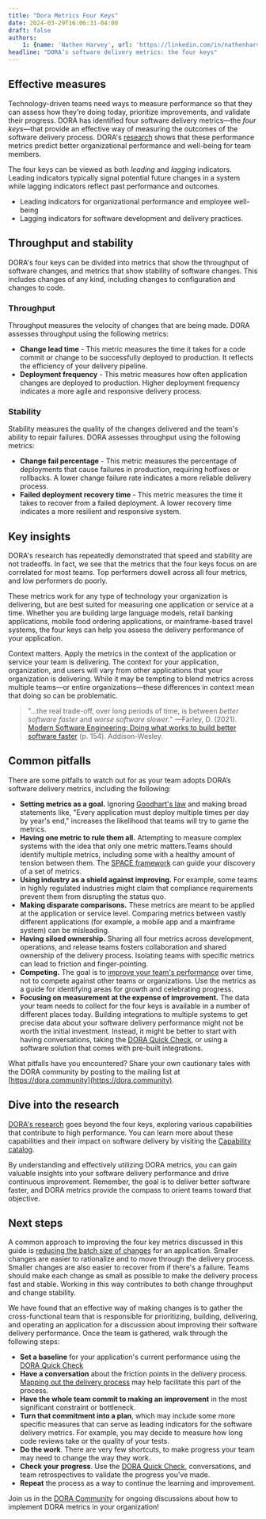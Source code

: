 ```yaml
---
title: "Dora Metrics Four Keys"
date: 2024-03-29T16:06:31-04:00
draft: false
authors: 
    1: {name: 'Nathen Harvey', url: 'https://linkedin.com/in/nathenharvey'}
headline: "DORA’s software delivery metrics: the four keys"
---
```

## Effective measures

Technology-driven teams need ways to measure performance so that they can assess how they're doing today, prioritize improvements, and validate their progress. DORA has identified four software delivery metrics—the _four keys_—that provide an effective way of measuring the outcomes of the software delivery process. DORA's [research](/research) shows that these performance metrics predict better organizational performance and well-being for team members.

The four keys  can be viewed as both _leading_ and _lagging_ indicators. Leading indicators typically signal potential future changes in a system while lagging indicators reflect past performance and outcomes. 

<!-- TODO
Replace the following bullet points with a GRAPHIC (which might look a lot like DORA Core)
-->

* Leading indicators for organizational performance and employee well-being
* Lagging indicators for software development and delivery practices.

## Throughput and stability

DORA's four keys can be divided into metrics that show the throughput of software changes,  and metrics that show stability of software changes. This includes changes of any kind, including changes to configuration and changes to code. 

### Throughput

Throughput measures the velocity of changes that are being made. DORA assesses throughput using the following metrics:

* **Change lead time** - This metric measures the time it takes for a code commit or change to be successfully deployed to production. It reflects the efficiency of your delivery pipeline.
* **Deployment frequency** - This metric measures how often application changes are deployed to production. Higher deployment frequency indicates a more agile and responsive delivery process.

### Stability

Stability measures the quality of the changes delivered and the team's ability to repair failures. DORA assesses throughput using the following metrics:

* **Change fail percentage** - This metric measures the percentage of deployments that cause failures in production, requiring hotfixes or rollbacks. A lower change failure rate indicates a more reliable delivery process.
* **Failed deployment recovery time** - This metric measures the time it takes to recover from a failed deployment. A lower recovery time indicates a more resilient and responsive system.

## Key insights

DORA's research has repeatedly demonstrated that speed and stability are not tradeoffs. In fact, we see that the  metrics that the four keys focus on are correlated for most teams. Top performers dowell across all four metrics, and low performers do poorly.

These metrics work for any type of technology your organization is delivering, but are best suited for measuring one application or service at a time. Whether you are building large language models, retail banking applications, mobile food ordering applications, or mainframe-based travel systems, the four keys can help you assess the delivery performance of your application.

Context matters. Apply the metrics in the context of the application or service your team is delivering. The context for your application, organization, and users will vary from other applications that your organization is delivering. While it may be tempting to blend metrics across multiple teams—or entire organizations—these differences in context mean that doing so can be problematic.

> "…the real trade-off, over long periods of time, is between _better software faster_ and _worse software slower._" —Farley, D. (2021). [Modern Software Engineering: Doing what works to build better software faster](https://www.google.com/books/edition/Modern_Software_Engineering/rtnPEAAAQBAJ) (p. 154). Addison-Wesley. 

## Common pitfalls

There are some pitfalls to watch out for as your team adopts DORA’s software delivery metrics, including the following:

* **Setting metrics as a goal.** Ignoring [Goodhart's law](https://en.wikipedia.org/wiki/Goodhart%27s_law) and making broad statements like, "Every application must deploy multiple times per day by year's end," increases the likelihood that teams will try to game the metrics.
* **Having one metric to rule them all.** Attempting to measure complex systems with the idea that only one metric matters.Teams should identify multiple metrics, including some with a healthy amount of tension between them. The [SPACE framework](https://queue.acm.org/detail.cfm?id=3454124) can guide your discovery of a set of metrics.
* **Using industry as a shield against improving.** For example, some teams in highly regulated industries might claim that compliance requirements prevent them from disrupting the status quo.
* **Making disparate comparisons.** These metrics are meant to be applied at the application or service level. Comparing metrics between vastly different applications (for example, a mobile app and a mainframe system) can be misleading.
* **Having siloed ownership.** Sharing all four metrics across development, operations, and release teams fosters collaboration and shared ownership of the delivery process. Isolating teams with specific metrics can lead to friction and finger-pointing.
* **Competing.** The goal is to [improve your team's performance](/devops-capabilities/cultural/how-to-empower-software-delivery-teams/) over time, not to compete against other teams or organizations. Use the metrics as a guide for identifying areas for growth and celebrating progress.
* **Focusing on measurement at the expense of improvement.** The data your team needs to collect for the four keys is available in a number of different places today. Building integrations to multiple systems to get precise data about your software delivery performance might not be worth the initial investment. Instead, it might be better to start with having conversations, taking the [DORA Quick Check](/quickcheck), or using a software solution that comes with pre-built integrations.

What pitfalls have you encountered? Share your own cautionary tales with the DORA community by posting to the mailing list at [https://dora.community](https://dora.community).


## Dive into the research

[DORA's research](/research) goes beyond the four keys, exploring various capabilities that contribute to high performance. You can learn more about these capabilities and their impact on software delivery by visiting the [Capability catalog](/devops-capabilities/).

By understanding and effectively utilizing DORA metrics, you can gain valuable insights into your software delivery performance and drive continuous improvement. Remember, the goal is to deliver better software faster, and DORA metrics provide the compass to orient teams toward that objective.


## Next steps

A common approach to improving the four key metrics discussed in this guide is [reducing the batch size of changes](/devops-capabilities/process/working-in-small-batches/) for an application. Smaller changes are easier to rationalize and to move through the delivery process. Smaller changes are also easier to recover from if there's a failure. Teams should make each change as small as possible to make the delivery process fast and stable. Working in this way contributes to both change throughput and change stability.

We have found that an effective way of making changes is to gather the cross-functional team that is responsible for prioritizing, building, delivering, and operating an application for a discussion about improving their software delivery performance. Once the team is gathered, walk through the following steps:

* **Set a baseline** for your application's current performance using the [DORA Quick Check](/quickcheck)
* **Have a conversation** about the friction points in the delivery process. [Mapping out the delivery process](/devops-capabilities/process/work-visibility-in-value-stream/) may help facilitate this part of the process.
* **Have the whole team  commit to making an improvement** in the most significant constraint or bottleneck.
* **Turn that commitment into a plan**, which may include some more specific measures that can serve as leading indicators for the software delivery metrics. For example, you may decide to measure how long code reviews take or the quality of your tests.
* **Do the work**. There are very few shortcuts, to make progress your team may need to change the way they work.
* **Check your progress**. Use the [DORA Quick Check](/quickcheck), conversations, and team retrospectives to validate the progress you've made.
* **Repeat** the process as a way to continue the learning and improvement. 

Join us in the [DORA Community](https://dora.community) for ongoing discussions about how to implement DORA metrics in your organization!
